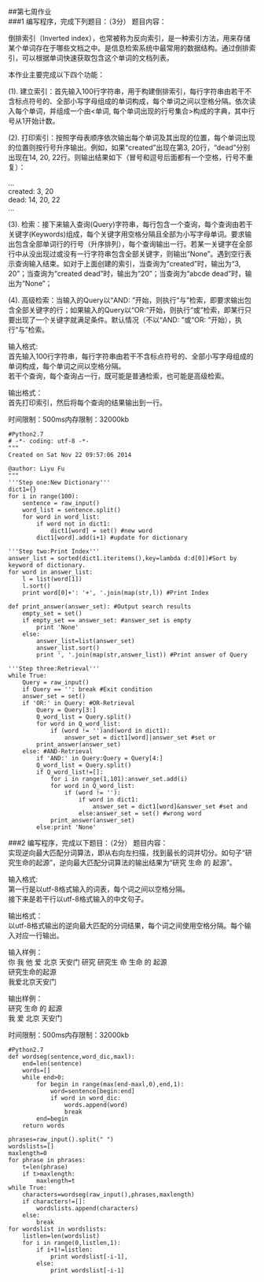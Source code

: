 ##第七周作业  
###1 编写程序，完成下列题目：（3分）
题目内容：  

倒排索引（Inverted index），也常被称为反向索引，是一种索引方法，用来存储某个单词存在于哪些文档之中。是信息检索系统中最常用的数据结构。通过倒排索引，可以根据单词快速获取包含这个单词的文档列表。  

本作业主要完成以下四个功能：  

(1). 建立索引：首先输入100行字符串，用于构建倒排索引，每行字符串由若干不含标点符号的、全部小写字母组成的单词构成，每个单词之间以空格分隔。依次读入每个单词，并组成一个由<单词, 每个单词出现的行号集合>构成的字典，其中行号从1开始计数。  

(2). 打印索引：按照字母表顺序依次输出每个单词及其出现的位置，每个单词出现的位置则按行号升序输出。例如，如果“created”出现在第3, 20行，“dead”分别出现在14, 20, 22行。则输出结果如下（冒号和逗号后面都有一个空格，行号不重复）：  

…  
created: 3, 20  
dead: 14, 20, 22  
…  
  
(3). 检索：接下来输入查询(Query)字符串，每行包含一个查询，每个查询由若干关键字(Keywords)组成，每个关键字用空格分隔且全部为小写字母单词。要求输出包含全部单词行的行号（升序排列），每个查询输出一行。若某一关键字在全部行中从没出现过或没有一行字符串包含全部关键字，则输出“None”。遇到空行表示查询输入结束。如对于上面创建的索引，当查询为“created”时，输出为“3, 20”；当查询为“created dead”时，输出为“20”；当查询为“abcde dead”时，输出为“None”；  

(4). 高级检索：当输入的Query以“AND: ”开始，则执行“与”检索，即要求输出包含全部关键字的行；如果输入的Query以“OR:”开始，则执行“或”检索，即某行只要出现了一个关键字就满足条件。默认情况（不以“AND: ”或“OR: ”开始），执行“与”检索。  

输入格式:  
首先输入100行字符串，每行字符串由若干不含标点符号的、全部小写字母组成的单词构成，每个单词之间以空格分隔。  
若干个查询，每个查询占一行，既可能是普通检索，也可能是高级检索。  

输出格式：  
首先打印索引，然后将每个查询的结果输出到一行。  

时间限制：500ms内存限制：32000kb    

	#Python2.7
	# -*- coding: utf-8 -*-
	"""
	Created on Sat Nov 22 09:57:06 2014
	
	@author: Liyu Fu
	"""
	'''Step one:New Dictionary'''
	dict1={}
	for i in range(100):
	    sentence = raw_input()
	    word_list = sentence.split()
	    for word in word_list:
	        if word not in dict1:
	            dict1[word] = set() #new word
	        dict1[word].add(i+1) #update for dictionary
	    
	'''Step two:Print Index'''
	answer_list = sorted(dict1.iteritems(),key=lambda d:d[0])#Sort by keyword of dictionary.
	for word in answer_list:
	    l = list(word[1])
	    l.sort()
	    print word[0]+': '+', '.join(map(str,l)) #Print Index
	
	def print_answer(answer_set): #Output search results
	    empty_set = set()									
	    if empty_set == answer_set: #answer_set is empty
	        print 'None'
	    else:
	        answer_list=list(answer_set)
	        answer_list.sort()
	        print ', '.join(map(str,answer_list)) #Print answer of Query
	        
	'''Step three:Retrieval'''       
	while True:
	    Query = raw_input() 
	    if Query == '': break #Exit condition
	    answer_set = set()         
	    if 'OR:' in Query: #OR-Retrieval
	        Query = Query[3:]
	        Q_word_list = Query.split()
	        for word in Q_word_list:
	            if (word != '')and(word in dict1):
	                answer_set = dict1[word]|answer_set #set or
	        print_answer(answer_set)
	    else: #AND-Retrieval
	        if 'AND:' in Query:Query = Query[4:]
	        Q_word_list = Query.split()
	        if Q_word_list!=[]:
	            for i in range(1,101):answer_set.add(i)          
	            for word in Q_word_list:
	                if (word != ''):
	                    if word in dict1:
	                        answer_set = dict1[word]&answer_set #set and
	                    else:answer_set = set() #wrong word
	            print_answer(answer_set)                         
	        else:print 'None'


###2 编写程序，完成以下题目：（2分）
题目内容：  
实现逆向最大匹配分词算法，即从右向左扫描，找到最长的词并切分。如句子“研究生命的起源”，逆向最大匹配分词算法的输出结果为“研究 生命 的 起源”。  

输入格式:  
第一行是以utf-8格式输入的词表，每个词之间以空格分隔。  
接下来是若干行以utf-8格式输入的中文句子。  

输出格式：  
以utf-8格式输出的逆向最大匹配的分词结果，每个词之间使用空格分隔。每个输入对应一行输出。  

输入样例：  
你 我 他 爱 北京 天安门 研究 研究生 命 生命 的 起源  
研究生命的起源  
我爱北京天安门  

输出样例：  
研究 生命 的 起源  
我 爱 北京 天安门  

时间限制：500ms内存限制：32000kb  

	#Python2.7
	def wordseg(sentence,word_dic,maxl):
	    end=len(sentence)
	    words=[]
	    while end>0:
	        for begin in range(max(end-maxl,0),end,1):
	            word=sentence[begin:end]
	            if word in word_dic:
	                words.append(word)
	                break
	        end=begin
	    return words
	
	phrases=raw_input().split(" ")
	wordslists=[]
	maxlength=0
	for phrase in phrases:
	    t=len(phrase)
	    if t>maxlength:
	        maxlength=t
	while True:
	    characters=wordseg(raw_input(),phrases,maxlength)
	    if characters!=[]:
	        wordslists.append(characters)
	    else:
	        break
	for wordslist in wordslists:
	    listlen=len(wordslist)
	    for i in range(0,listlen,1):
	        if i+1!=listlen:
	            print wordslist[-i-1],
	        else:
	            print wordslist[-i-1]  
